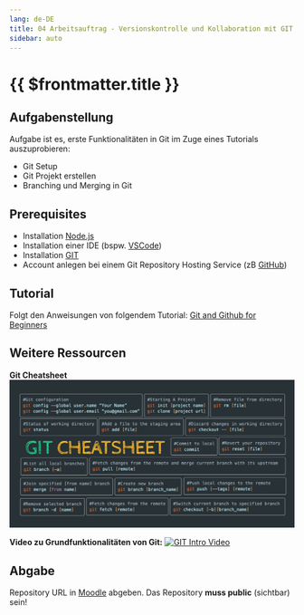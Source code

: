 ```yaml
---
lang: de-DE
title: 04 Arbeitsauftrag - Versionskontrolle und Kollaboration mit GIT
sidebar: auto
---
```


# {{ $frontmatter.title }}
## Aufgabenstellung
Aufgabe ist es, erste Funktionalitäten in Git im Zuge eines Tutorials auszuprobieren:
* Git Setup
* Git Projekt erstellen
* Branching und Merging in Git
  
## Prerequisites
* Installation [Node.js](https://nodejs.org/en/download/)
* Installation einer IDE (bspw. [VSCode](https://code.visualstudio.com/download))
* Installation [GIT](https://git-scm.com/downloads)
* Account anlegen bei einem Git Repository Hosting Service (zB [GitHub](https://github.com/))

## Tutorial
Folgt den Anweisungen von folgendem Tutorial: [Git and Github for Beginners](https://www.freecodecamp.org/news/git-and-github-for-beginners/)

## Weitere Ressourcen
**Git Cheatsheet**
![Git Cheatsheet](./img/git_cheatsheet.png)

**Video zu Grundfunktionalitäten von Git:**
[![GIT Intro Video](https://img.youtube.com/vi/8JJ101D3knE/0.jpg)](https://www.youtube.com/watch?v=8JJ101D3knE)

## Abgabe 
Repository URL in [Moodle](https://moodle.fh-campuswien.ac.at/mod/assign/view.php?id=698016) abgeben. Das Repository **muss public** (sichtbar) sein!






